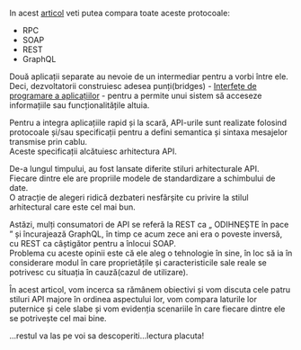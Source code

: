 
In acest [articol](https://www.altexsoft.com/blog/soap-vs-rest-vs-graphql-vs-rpc/) veti putea compara toate aceste protocoale:
 - RPC
 - SOAP
 - REST
 - GraphQL

Două aplicații separate au nevoie de un intermediar pentru a vorbi între ele. 
<br/>Deci, dezvoltatorii construiesc adesea punți(bridges) - [Interfețe de programare a aplicațiilor](https://www.altexsoft.com/blog/engineering/what-is-api-definition-types-specifications-documentation/) - 
pentru a permite unui sistem să acceseze informațiile sau funcționalitățile altuia.

Pentru a integra aplicațiile rapid și la scară, API-urile sunt realizate folosind protocoale și/sau specificații 
pentru a defini semantica și sintaxa mesajelor transmise prin cablu. 
<br/>Aceste specificații alcătuiesc arhitectura API.

De-a lungul timpului, au fost lansate diferite stiluri arhitecturale API. 
<br/>Fiecare dintre ele are propriile modele de standardizare a schimbului de date. 
<br/>O atracție de alegeri ridică dezbateri nesfârșite cu privire la stilul arhitectural care este cel mai bun.

Astăzi, mulți consumatori de API se referă la REST ca „ ODIHNEȘTE în pace ” și încurajează GraphQL, 
în timp ce acum zece ani era o poveste inversă, cu REST ca câștigător pentru a înlocui SOAP. 
<br/>Problema cu aceste opinii este că ele aleg o tehnologie în sine, în loc să ia în considerare modul în care proprietățile și caracteristicile sale reale
se potrivesc cu situația în cauză(cazul de utilizare).

În acest articol, vom incerca sa rămânem obiectivi și vom discuta cele patru stiluri API majore în ordinea aspectului lor, vom compara laturile lor puternice și cele slabe și vom evidenția scenariile în care fiecare dintre ele se potrivește cel mai bine.

...restul va las pe voi sa descoperiti...lectura placuta!
